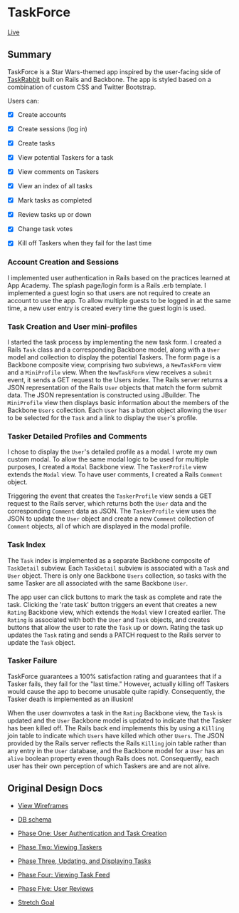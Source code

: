 # TaskForce

[Live][live]

[live]: http://taskforce.elliotreed.com

## Summary
TaskForce is a Star Wars-themed app inspired by the user-facing side of [TaskRabbit][taskrabbit] built on Rails and Backbone. The app is styled based on a combination of custom CSS and Twitter Bootstrap.

[taskrabbit]: http://www.taskrabbit.com

Users can:

- [X] Create accounts
- [X] Create sessions (log in)
- [X] Create tasks
- [X] View potential Taskers for a task
- [X] View comments on Taskers
- [X] View an index of all tasks
- [X] Mark tasks as completed
- [X] Review tasks up or down
- [X] Change task votes
- [X] Kill off Taskers when they fail for the last time


### Account Creation and Sessions
I implemented user authentication in Rails based on the practices learned at
App Academy. The splash page/login form is a Rails .erb template. I implemented
a guest login so that users are not required to create an account to use the
app. To allow multiple guests to be logged in at the same time, a new user entry
is created every time the guest login is used.

### Task Creation and User mini-profiles
I started the task process by implementing the new task form. I created a
Rails `Task` class and a corresponding Backbone model, along with a `User` model and
collection to display the potential Taskers. The form page is a Backbone
composite view, comprising two subviews, a `NewTaskForm` view and a `MiniProfile`
view. When the `NewTaskForm` view receives a `submit` event, it sends a GET request
to the Users index. The Rails server returns a JSON representation of the Rails `User`
objects that match the form submit data. The JSON representation is constructed using
JBuilder. The `MiniProfile` view then displays basic information about the members
of the Backbone `Users` collection. Each `User` has a button object allowing the
`User` to be selected for the `Task` and a link to display the `User`'s profile.


### Tasker Detailed Profiles and Comments
I chose to display the `User`'s detailed profile as a modal. I wrote my own custom
modal. To allow the same modal logic to be used for multiple purposes, I created
a `Modal` Backbone view. The `TaskerProfile` view extends the `Modal` view. To
have user comments, I created a Rails `Comment` object.

Triggering the event that creates the `TaskerProfile` view sends a GET request
to the Rails server, which returns both the `User` data and the corresponding
`Comment` data as JSON. The `TaskerProfile` view uses the JSON to update the
`User` object and create a new `Comment` collection of `Comment` objects, all
of which are displayed in the modal profile.

### Task Index
The `Task` index is implemented as a separate Backbone composite of `TaskDetail`
subview. Each `TaskDetail` subview is associated with a `Task` and `User` object.
There is only one Backbone `Users` collection, so tasks with the same Tasker are
all associated with the same Backbone `User`.

The app user can click buttons to mark the task as complete and rate the task.
Clicking the 'rate task' button triggers an event that creates a new `Rating` Backbone
view, which extends the `Modal` view I created earlier. The `Rating` is associated
with both the `User` and `Task` objects, and creates buttons that allow the user
to rate the `Task` up or down.  Rating the task up updates the `Task` rating
and sends a PATCH request to the Rails server to update the `Task` object.

### Tasker Failure
TaskForce guarantees a 100% satisfaction rating and guarantees that if a Tasker
fails, they fail for the "last time." However, actually killing off Taskers would cause
the app to become unusable quite rapidly. Consequently, the Tasker death is implemented
as an illusion!

When the user downvotes a task in the `Rating` Backbone view, the `Task` is updated
and the `User` Backbone model is updated to indicate that the Tasker has been killed
off. The Rails back end implements this by using a `Killing` join table
to indicate which `Users` have killed which other `Users`. The JSON provided by
the Rails server reflects the Rails `Killing` join table rather than any entry
in the `User` database, and the Backbone model for a `User` has an `alive`
boolean property even though Rails does not. Consequently, each user has their
own perception of which Taskers are and are not alive.

## Original Design Docs
* [View Wireframes][views]
* [DB schema][schema]

* [Phase One: User Authentication and Task Creation][phase-one]
* [Phase Two: Viewing Taskers][phase-two]
* [Phase Three, Updating, and Displaying Tasks][phase-three]
* [Phase Four: Viewing Task Feed][phase-four]
* [Phase Five: User Reviews][phase-five]
* [Stretch Goal][stretch]

[views]: ./docs/views.md
[schema]: ./docs/schema.md

[phase-one]: ./docs/phases/phase1.md
[phase-two]: ./docs/phases/phase2.md
[phase-three]: ./docs/phases/phase3.md
[phase-four]: ./docs/phases/phase4.md
[phase-five]: ./docs/phases/phase5.md
[stretch]: ./docs/phases.stretch.md
